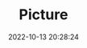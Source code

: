 ---
weight: 1
images:
- /images/edited/230.jpeg
title: Picture
date: 2022-10-13 20:28:24
tags: [luminar neo,work,FE 28-70mm F3.5-5.6 OSS,ILCE-7M3,61.0,dog,frisbee,person]
---